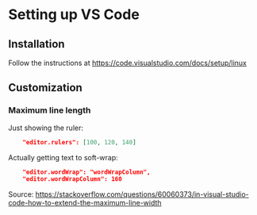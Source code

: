 # Setting up VS Code

## Installation

Follow the instructions at https://code.visualstudio.com/docs/setup/linux

## Customization

### Maximum line length

Just showing the ruler:

```json
    "editor.rulers": [100, 120, 140]
```

Actually getting text to soft-wrap:

```json
    "editor.wordWrap": "wordWrapColumn",
    "editor.wordWrapColumn": 160
```

Source: https://stackoverflow.com/questions/60060373/in-visual-studio-code-how-to-extend-the-maximum-line-width
